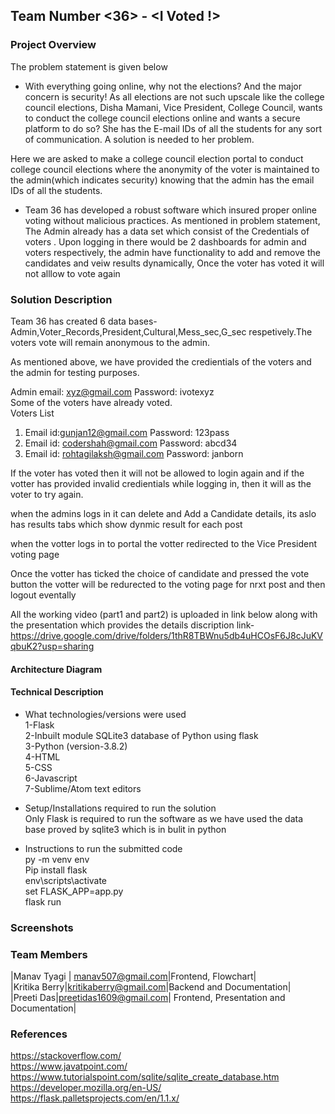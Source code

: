 ## Team Number \<36> - \<I Voted !>

### Project Overview

The problem statement is given below <br/>

* With everything going online, why not the elections? And the major concern is security! As all elections are not such upscale like the college council elections, Disha Mamani, Vice President, College Council, wants to conduct the college council elections online and wants a secure platform to do so? She has the E-mail IDs of all the students  for any sort of communication. A solution is needed to her problem.

Here we are asked to make a college council election portal to conduct college council elections where the anonymity of the voter is maintained to the admin(which indicates security) knowing that the admin has the email IDs of all the students.

* Team 36 has developed a robust software which insured proper online voting without malicious practices. As mentioned in problem statement, The Admin already has a data set which consist of the Credentials of voters . Upon logging in there would be 2 dashboards for admin and voters respectively, the admin have functionality to add and remove the candidates and veiw results dynamically, Once the voter has voted it will not alllow to vote again


### Solution Description
Team 36 has created 6 data bases- Admin,Voter_Records,President,Cultural,Mess_sec,G_sec respetively.The voters vote will remain anonymous to the admin. <br/>

As mentioned above, we have provided the credientials of the voters and the admin for testing purposes. <br/>

Admin email: xyz@gmail.com Password: ivotexyz  <br/>
Some of the voters have already voted. <br/>
Voters List 
1) Email id:gunjan12@gmail.com Password: 123pass <br/>
2) Email id: codershah@gmail.com Password: abcd34  <br/>
3) Email id: rohtagilaksh@gmail.com Password: janborn <br/>

If the voter has voted then it will not be allowed to login again and if the votter has provided invalid credientials while logging in, then it will as the voter to try again.  <br/>

when the admins logs in it can delete and Add a Candidate details, its aslo has results tabs which show dynmic result for each post <br/>

when the votter logs in to portal the votter redirected to the Vice President voting page <br/>

Once the votter has ticked the choice of candidate and pressed the vote button the votter will be redurected to the voting page for nrxt post and then logout eventally <br/>

All the working video (part1 and part2) is uploaded in link below along with the presentation which provides the details discription
link- https://drive.google.com/drive/folders/1thR8TBWnu5db4uHCOsF6J8cJuKVqbuK2?usp=sharing <br/>





#### Architecture Diagram

 
 
 
 
 
 
 
 

#### Technical Description
* What technologies/versions were used <br/>
1-Flask <br/>
2-Inbuilt module SQLite3 database of Python using flask <br/>
3-Python (version-3.8.2) <br/>
4-HTML <br/>
5-CSS <br/>
6-Javascript <br/>
7-Sublime/Atom text editors <br/>

* Setup/Installations required to run the solution <br/>
 Only Flask is required to run the software as we have used the data base proved by sqlite3 which is in bulit in python <br/>
* Instructions to run the submitted code <br/>
py -m venv env <br/>
Pip install flask  <br/>
env\scripts\activate <br/>
set FLASK_APP=app.py <br/>
flask run <br/>

### Screenshots











### Team Members
|Manav Tyagi | manav507@gmail.com|Frontend, Flowchart|  <br/>
|Kritika Berry|kritikaberry@gmail.com|Backend and Documentation| <br/>
|Preeti Das|preetidas1609@gmail.com| Frontend, Presentation and Documentation| <br/>

### References
https://stackoverflow.com/ <br/>
https://www.javatpoint.com/ <br/>
https://www.tutorialspoint.com/sqlite/sqlite_create_database.htm <br/>
https://developer.mozilla.org/en-US/ <br/>
https://flask.palletsprojects.com/en/1.1.x/

